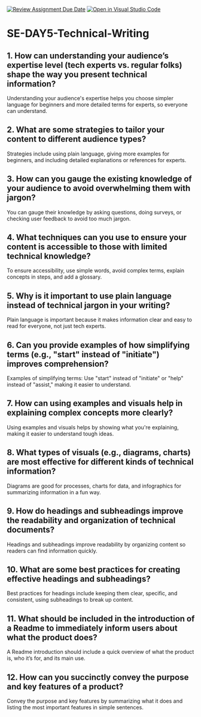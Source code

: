 [![Review Assignment Due Date](https://classroom.github.com/assets/deadline-readme-button-22041afd0340ce965d47ae6ef1cefeee28c7c493a6346c4f15d667ab976d596c.svg)](https://classroom.github.com/a/zsAR-pyY)
[![Open in Visual Studio Code](https://classroom.github.com/assets/open-in-vscode-2e0aaae1b6195c2367325f4f02e2d04e9abb55f0b24a779b69b11b9e10269abc.svg)](https://classroom.github.com/online_ide?assignment_repo_id=17142609&assignment_repo_type=AssignmentRepo)
# SE-DAY5-Technical-Writing
## 1. How can understanding your audience’s expertise level (tech experts vs. regular folks) shape the way you present technical information?
Understanding your audience's expertise helps you choose simpler language for beginners and more detailed terms for experts, so everyone can understand.
## 2. What are some strategies to tailor your content to different audience types?
Strategies include using plain language, giving more examples for beginners, and including detailed explanations or references for experts.
## 3. How can you gauge the existing knowledge of your audience to avoid overwhelming them with jargon?
You can gauge their knowledge by asking questions, doing surveys, or checking user feedback to avoid too much jargon.
## 4. What techniques can you use to ensure your content is accessible to those with limited technical knowledge?
To ensure accessibility, use simple words, avoid complex terms, explain concepts in steps, and add a glossary.
## 5. Why is it important to use plain language instead of technical jargon in your writing?
Plain language is important because it makes information clear and easy to read for everyone, not just tech experts.
## 6. Can you provide examples of how simplifying terms (e.g., "start" instead of "initiate") improves comprehension?
Examples of simplifying terms: Use "start" instead of "initiate" or "help" instead of "assist," making it easier to understand.
## 7. How can using examples and visuals help in explaining complex concepts more clearly?
Using examples and visuals helps by showing what you're explaining, making it easier to understand tough ideas.
## 8. What types of visuals (e.g., diagrams, charts) are most effective for different kinds of technical information?
Diagrams are good for processes, charts for data, and infographics for summarizing information in a fun way.

## 9. How do headings and subheadings improve the readability and organization of technical documents?
Headings and subheadings improve readability by organizing content so readers can find information quickly.

## 10. What are some best practices for creating effective headings and subheadings?
Best practices for headings include keeping them clear, specific, and consistent, using subheadings to break up content.

## 11. What should be included in the introduction of a Readme to immediately inform users about what the product does?
A Readme introduction should include a quick overview of what the product is, who it’s for, and its main use.
## 12. How can you succinctly convey the purpose and key features of a product?
Convey the purpose and key features by summarizing what it does and listing the most important features in simple sentences.
